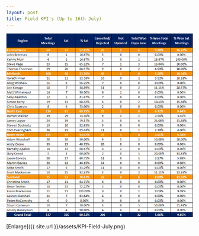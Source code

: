 ```yaml
---
layout: post
title: Field KPI's (Up to 16th July)
---
```



![My helpful screenshot](/assets/KPI-Field-July.png)

[Enlarge]({{ site.url }}/assets/KPI-Field-July.png)

